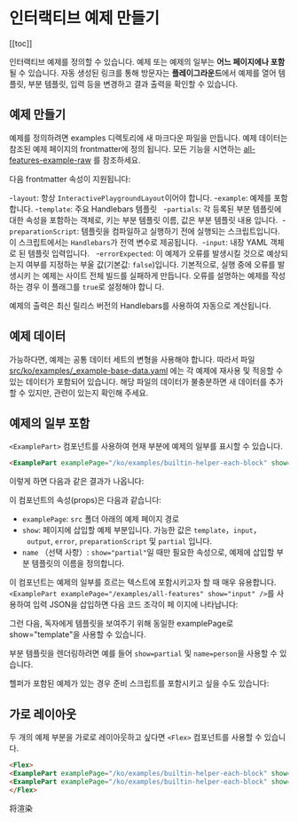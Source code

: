 # 인터랙티브 예제 만들기

[[toc]]

인터랙티브 예제를 정의할 수 있습니다. 예제 또는 예제의 일부는 **어느 페이지에나 포함**될 수 있습니다. 자동 생성된 링크를
통해 방문자는 **플레이그라운드**에서 예제를 열어 템플릿, 부분 템플릿, 입력 등을 변경하고 결과 출력을 확인할 수 있습니다.

## 예제 만들기

예제를 정의하려면 examples 디렉토리에 새 마크다운 파일을 만듭니다. 예제 데이터는 참조된 예제 페이지의 frontmatter에 정의
됩니다. 모든 기능을 시연하는 [all-features-example-raw](../examples/all-features.md) 를 참조하세요.

다음 frontmatter 속성이 지원됩니다:

-`layout`: 항상 `InteractivePlaygroundLayout`이어야 합니다. -`example`: 예제를 포함합니다. -`template`: 주요 Handlebars
템플릿   -`partials`: 각 등록된 부분 템플릿에 대한 속성을 포함하는 객체로, 키는 부분 템플릿 이름, 값은 부분 템플릿 내용
입니다.  -`preparationScript`: 템플릿을 컴파일하고 실행하기 전에 실행되는 스크립트입니다. 이 스크립트에서는
`Handlebars`가 전역 변수로 제공됩니다.  -`input`: 내장 YAML 객체로 된 템플릿 입력입니다.   -`errorExpected`: 이 예제가
오류를 발생시킬 것으로 예상되는지 여부를 지정하는 부울 값(기본값: `false`)입니다. 기본적으로, 실행 중에 오류를 발생시키
는 예제는 사이트 전체 빌드를 실패하게 만듭니다. 오류를 설명하는 예제를 작성하는 경우 이 플래그를 `true`로 설정해야 합니
다.

예제의 출력은 최신 릴리스 버전의 Handlebars를 사용하여 자동으로 계산됩니다.

## 예제 데이터

가능하다면, 예제는 공통 데이터 세트의 변형을 사용해야 합니다. 따라서 파일
[src/ko/examples/\_example-base-data.yaml](https://github.com/handlebars-lang/docs/blob/master/src/ko/examples/_example-base-data.yaml)
에는 각 예제에 재사용 및 적응할 수 있는 데이터가 포함되어 있습니다. 해당 파일의 데이터가 불충분하면 새 데이터를 추가할
수 있지만, 관련이 있는지 확인해 주세요.

## 예제의 일부 포함

`<ExamplePart>` 컴포넌트를 사용하여 현재 부분에 예제의 일부를 표시할 수 있습니다.

```md
<ExamplePart examplePage="/ko/examples/builtin-helper-each-block" show="template"/>
```

이렇게 하면 다음과 같은 결과가 나옵니다:

<ExamplePart examplePage="/ko/examples/builtin-helper-each-block" show="template"/>

이 컴포넌트의 속성(props)은 다음과 같습니다:

- `examplePage`: `src` 폴더 아래의 예제 페이지 경로
- `show`: 페이지에 삽입할 예제 부분입니다. 가능한 값은 `template`，`input`，   `output`, `error`, `preparationScript` 및
  `partial` 입니다.
- `name` （선택 사항）: `show="partial"`일 때만 필요한 속성으로, 예제에 삽입할 부분 템플릿의 이름을 정의합니다.

이 컴포넌트는 예제의 일부를 흐르는 텍스트에 포함시키고자 할 때 매우 유용합니다.
`<ExamplePart examplePage="/examples/all-features" show="input" />`를 사용하여 입력 JSON을 삽입하면 다음 코드 조각이 페
이지에 나타납니다:

<ExamplePart examplePage="/ko/examples/all-features" show="input" />

그런 다음, 독자에게 템플릿을 보여주기 위해 동일한 examplePage로 show="template"을 사용할 수 있습니다.

<ExamplePart examplePage="/ko/examples/all-features" show="template" />

부분 템플릿을 렌더링하려면 예를 들어 `show=partial` 및 `name=person`을 사용할 수 있습니다.

<ExamplePart examplePage="/ko/examples/all-features" show="partial" name="person"/>

헬퍼가 포함된 예제가 있는 경우 준비 스크립트를 포함시키고 싶을 수도 있습니다:

<ExamplePart examplePage="/ko/examples/all-features" show="preparationScript" />

## 가로 레이아웃

두 개의 예제 부분을 가로로 레이아웃하고 싶다면 `<Flex>` 컴포넌트를 사용할 수 있습니다.

```md
<Flex>
<ExamplePart examplePage="/ko/examples/builtin-helper-each-block" show="template"/>
<ExamplePart examplePage="/ko/examples/builtin-helper-each-block" show="input"/>
</Flex>
```

将渲染

<Flex>
<ExamplePart examplePage="/ko/examples/builtin-helper-each-block" show="template"/>
<ExamplePart examplePage="/ko/examples/builtin-helper-each-block" show="input"/>
</Flex>
